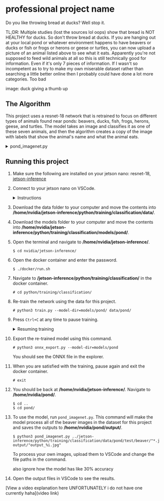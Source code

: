 # professional project name

Do you like throwing bread at ducks? Well stop it.

TL;DR: Multiple studies (lost the sources lol oops) show that bread is NOT HEALTHY for ducks. So don't throw bread at ducks. If you are hanging out at your local pond or whatever environment happens to have beavers or ducks or fish or frogs or herons or geese or turtles, you can now upload a picture of an animal listed above to see what it eats. Apparently you're not supposed to feed wild animals at all so this is still technically good for information. Even if it's only 7 pieces of information. If I wasn't so incompetent as to try to make my own miserable dataset rather than searching a little better online then I probably could have done a lot more categories. Too bad

image: duck giving a thumb up

## The Algorithm

This project uses a resnet-18 network that is retrained to focus on different types of animals found near ponds: beavers, ducks, fish, frogs, herons, geese, and turtles. The model takes an image and classifies it as one of these seven animals, and then the algorithm creates a copy of the image with labels that show the animal's name and what the animal eats.

<details>
<summary>
   pond_imagenet.py
</summary>
   
1. Import the necessary modules.

   ![](https://i.ibb.co/hW1FKYF/Capture1.png)
   
2. Add input and output arguments in command line.

   ![](https://i.ibb.co/rGTbDNz/Capture2.png)
   
3. Define input and output from arguments.

   ![](https://i.ibb.co/dBtP658/Capture3.png)
   
4. Load the recognition network. This project uses resnet-18.

   ![](https://i.ibb.co/P1cJ7yF/Capture4.png)
   
5. (Optional) Delete previous outputs. Comment out these lines to keep previous outputs.

   ![](https://i.ibb.co/QCVCRwZ/Capture5.png)

6. Create fonts for overlay.

   ![](https://i.ibb.co/gg1kKQW/Capture6.png)
   
7. Capture the next image/frame.

   ![](https://i.ibb.co/PcTjwzt/Capture7.png)
   
8. Classify the image/frame using the recognition network.

   ![](https://i.ibb.co/5kPcqqD/Capture8.png)
   
9. Print the top class prediction.

   ![](https://i.ibb.co/gSxwjmS/Capture9.png)
   
10. Choose information on label depending on the class prediction.

    ![](https://i.ibb.co/DVfQgHK/Capture10.png)
    
11. Add the name and diet labels to the output image.

    ![](https://i.ibb.co/vqGs2kz/Capture11.png)
   
12. Render the output image.

    ![](https://i.ibb.co/2g50hSZ/Capture12.png)
    
</details>

## Running this project

1. Make sure the following are installed on your jetson nano: resnet-18, [jetson-inference](https://www.github.com/dusty-nv/jetson-inference/)
   
2. Connect to your jetson nano on VSCode.

   <details>
      <summary>Instructions</summary>
      
      1. Open VSCode and navigate to the Extensions tab.

         ![](https://i.ibb.co/hXR7yjK/Capture2bi.png)
      
      2. Install the Remote-SSH extension.
  
         ![](https://i.ibb.co/YfyYgnB/Capture2bii.png)
      
      3. Navigate to the Command Palette. (View > Command Palette or Ctrl + Shift + P)

         ![](https://i.ibb.co/8DFzD9h/Capture2biii.png)
      
      4. Select "Remote-SSH: Connect to Host..."
         
         ![](https://i.ibb.co/bbk0q3X/Capture2biv.png)
      
      7. Select "Add New SSH Host..."
       
         ![](https://i.ibb.co/n8yrD6C/Capture2bv.png)
      
      9. Type "nvidia@" followed by your jetson nano's IP address.
  
          ![](https://i.ibb.co/MSbVchx/Capture2bvi.png)
      
      11. Select the first option.
  
          
      
      13. Connect to your jetson nano. If asked, select Linux as the platform for the remote host.
      
      14. Enter the password.
      
      15. Select "Open Folder..." and enter "/home/".
   
   </details>

3. Download the data folder to your computer and move the contents into **/home/nvidia/jetson-inference/python/training/classification/data/**.

4. Download the models folder to your computer and move the contents into **/home/nvidia/jetson-inference/python/training/classification/models/pond/**.

5. Open the terminal and navigate to **/home/nvidia/jetson-inference/**.

   ```
   $ cd nvidia/jetson-inference/
   ```
   
7. Open the docker container and enter the password.

   ```
   $ ./docker/run.sh
   ```

8. Navigate to **/jetson-inference/python/training/classification/** in the docker container.

   ```
   # cd python/training/classification/
   ```

9. Re-train the network using the data for this project.

   ```
   # python3 train.py --model-dir=models/pond/ data/pond/
   ```

10. Press ```Ctrl+C``` at any time to pause training.

    <details>
       <summary>Resuming training</summary>
      
       1. To resume training, run ```train.py``` with these parameters:
         
          ```
          # python3 train.py --resume models/pond/model_best.pth.tar --model-dir=models/pond data/pond
          ```
       
       2. If you get a silly error on line 196 about the best_accuracy variable, open ```train.py``` using this command.
          
          ```
          # nano train.py
          ``` 

          Look for these lines and comment them out, then save the file.
         
          Try running the file again and it should work.

    </details>

11. Export the re-trained model using this command.

    ```
    # python3 onnx_export.py --model-dir=models/pond
    ```

    You should see the ONNX file in the explorer.
  
12. When you are satisfied with the training, pause again and exit the docker container.

    ```
    # exit
    ```
    
13. You should be back at **/home/nvidia/jetson-inference/**. Navigate to **/home/nvidia/pond/**.

    ```
    $ cd ..
    $ cd pond/
    ```
    
14. To use the model, run ```pond_imagenet.py```.
    This command will make the model process all of the beaver images in the dataset for this project and saves the outputs to **/home/nvidia/pond/output/**.

    ```
    $ python3 pond_imagenet.py ../jetson-inference/python/training/classification/data/pond/test/beaver/"*.jpg" output/"output_%i.jpg"
    ```

    To process your own images, upload them to VSCode and change the file paths in the command.

    also ignore how the model has like 30% accuracy

17. Open the output files in VSCode to see the results.
    
[View a video explanation here UNFORTUNATELY i do not have one currently haha](video link)
